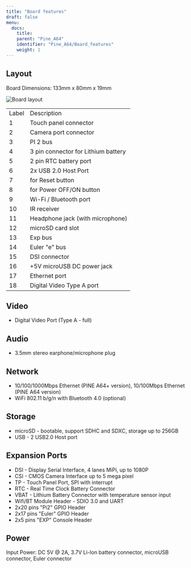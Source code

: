 ```yaml
---
title: "Board features"
draft: false
menu:
  docs:
    title:
    parent: "Pine_A64"
    identifier: "Pine_A64/Board_features"
    weight: 1
---
```


## Layout

Board Dimensions: 133mm x 80mm x 19mm

![Board layout](/documentation/Pine_A64/images/pine_a64_labels.png)

|     |     |
| --- | --- |
| Label | Description |
| 1 | Touch panel connector |
| 2 | Camera port connector |
| 3 | PI 2 bus |
| 4 | 3 pin connector for Lithium battery |
| 5 | 2 pin RTC battery port |
| 6 | 2x USB 2.0 Host Port |
| 7 | for Reset button |
| 8 | for Power OFF/ON button |
| 9 | Wi-Fi / Bluetooth port |
| 10 | IR receiver |
| 11 | Headphone jack (with microphone) |
| 12 | microSD card slot |
| 13 | Exp bus |
| 14 | Euler "e" bus |
| 15 | DSI connector |
| 16 | +5V microUSB DC power jack |
| 17 | Ethernet port |
| 18 | Digital Video Type A port |

## Video

* Digital Video Port (Type A - full)

## Audio

* 3.5mm stereo earphone/microphone plug

## Network

* 10/100/1000Mbps Ethernet (PINE A64+ version), 10/100Mbps Ethernet (PINE A64 version)
* WiFi 802.11 b/g/n with Bluetooth 4.0 (optional)

## Storage

* microSD - bootable, support SDHC and SDXC, storage up to 256GB
* USB -	2 USB2.0 Host port

## Expansion Ports

* DSI - Display Serial Interface, 4 lanes MiPi, up to 1080P
* CSI - CMOS Camera Interface up to 5 mega pixel
* TP - Touch Panel Port, SPI with interrupt
* RTC - Real Time Clock Battery Connector
* VBAT - Lithium Battery Connector with temperature sensor input
* Wifi/BT Module Header - SDIO 3.0 and UART
* 2x20 pins "Pi2" GPIO Header
* 2x17 pins "Euler" GPIO Header
* 2x5 pins "EXP" Console Header

## Power

Input Power: DC 5V @ 2A, 3.7V Li-Ion battery connector, microUSB connector, Euler connector
